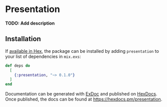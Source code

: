 # Presentation

**TODO: Add description**

## Installation

If [available in Hex](https://hex.pm/docs/publish), the package can be installed
by adding `presentation` to your list of dependencies in `mix.exs`:

```elixir
def deps do
  [
    {:presentation, "~> 0.1.0"}
  ]
end
```

Documentation can be generated with [ExDoc](https://github.com/elixir-lang/ex_doc)
and published on [HexDocs](https://hexdocs.pm). Once published, the docs can
be found at <https://hexdocs.pm/presentation>.

